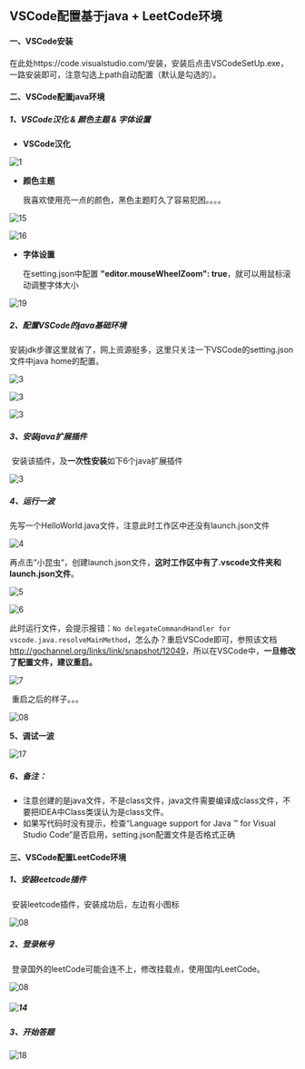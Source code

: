 ## VSCode配置基于java + LeetCode环境

#### 一、VSCode安装

​	在此处https://code.visualstudio.com/安装，安装后点击VSCodeSetUp.exe，一路安装即可，注意勾选上path自动配置（默认是勾选的）。

#### 二、VSCode配置java环境

##### 1、VSCode汉化 & 颜色主题 & 字体设置

- **VSCode汉化**

![1](\vscode\1.jpg)

- **颜色主题**

  我喜欢使用亮一点的颜色，黑色主题盯久了容易犯困。。。。

![15](\vscode\15.jpg)

![16](\vscode\16.jpg)

- **字体设置**

  在setting.json中配置 **"editor.mouseWheelZoom": true**，就可以用鼠标滚动调整字体大小

![19](E:\java面试\Study_Repositories\学习笔记\algorithm\vscode\19.gif)

##### 2、配置VSCode的java基础环境

​	安装jdk步骤这里就省了，网上资源挺多，这里只关注一下VSCode的setting.json文件中java home的配置。

![3](\vscode\9.jpg)

![3](\vscode\10.jpg)

![3](\vscode\11.jpg)

##### 3、安装java扩展插件

​	安装该插件，及**一次性安装**如下6个java扩展插件

![3](\vscode\3.jpg)

##### 4、运行一波

​	先写一个HelloWorld.java文件，注意此时工作区中还没有launch.json文件

![4](\vscode\4.jpg)

​	再点击“小昆虫“，创建launch.json文件，**这时工作区中有了.vscode文件夹和launch.json文件**。

![5](\vscode\5.jpg)

![6](\vscode\6.jpg)

​	此时运行文件，会提示报错：`No delegateCommandHandler for vscode.java.resolveMainMethod`，怎么办？重启VSCode即可，参照该文档 <http://gochannel.org/links/link/snapshot/12049>，所以在VSCode中，**一旦修改了配置文件，建议重启。**

![7](\vscode\7.jpg)

​	重启之后的样子。。。

![08](\vscode\8.jpg)

**5、调试一波**

![17](\vscode\17.jpg)

##### 6、备注：

- 注意创建的是java文件，不是class文件，java文件需要编译成class文件，不要把IDEA中Class类误认为是class文件。
- 如果写代码时没有提示，检查“Language support for Java ™ for Visual Studio Code”是否启用，setting.json配置文件是否格式正确

#### 三、VSCode配置LeetCode环境

##### 1、安装leetcode插件

​	安装leetcode插件，安装成功后，左边有小图标

![08](\vscode\12.jpg)

##### 2、登录帐号

​	登录国外的leetCode可能会连不上，修改挂载点，使用国内LeetCode。

![08](\vscode\13.jpg)

##### ![14](\vscode\14.jpg)	

##### 3、开始答题

![18](\vscode\18.gif)